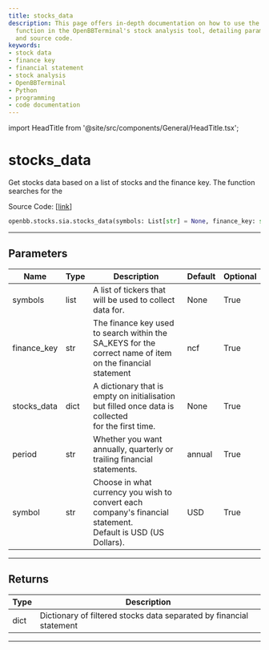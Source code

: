 ```yaml
---
title: stocks_data
description: This page offers in-depth documentation on how to use the 'stocks_data'
  function in the OpenBBTerminal's stock analysis tool, detailing parameters, returns
  and source code.
keywords:
- stock data
- finance key
- financial statement
- stock analysis
- OpenBBTerminal
- Python
- programming
- code documentation
---
```


import HeadTitle from '@site/src/components/General/HeadTitle.tsx';

<HeadTitle title="stocks_data - Sia - Stocks - Reference | OpenBB SDK Docs" />

# stocks_data

Get stocks data based on a list of stocks and the finance key. The function searches for the

Source Code: [[link](https://github.com/OpenBB-finance/OpenBBTerminal/tree/main/openbb_terminal/stocks/sector_industry_analysis/stockanalysis_model.py#L84)]

```python
openbb.stocks.sia.stocks_data(symbols: List[str] = None, finance_key: str = "ncf", stocks_data: dict = None, period: str = "annual", symbol: str = "USD")
```

---

## Parameters

| Name | Type | Description | Default | Optional |
| ---- | ---- | ----------- | ------- | -------- |
| symbols | list | A list of tickers that will be used to collect data for. | None | True |
| finance_key | str | The finance key used to search within the SA_KEYS for the correct name of item<br/>on the financial statement | ncf | True |
| stocks_data | dict | A dictionary that is empty on initialisation but filled once data is collected<br/>for the first time. | None | True |
| period | str | Whether you want annually, quarterly or trailing financial statements. | annual | True |
| symbol | str | Choose in what currency you wish to convert each company's financial statement.<br/>Default is USD (US Dollars). | USD | True |


---

## Returns

| Type | Description |
| ---- | ----------- |
| dict | Dictionary of filtered stocks data separated by financial statement |
---
